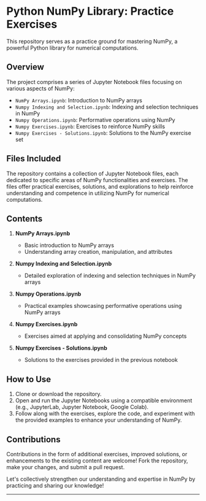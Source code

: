 # Python NumPy Library: Practice Exercises

This repository serves as a practice ground for mastering NumPy, a powerful Python library for numerical computations.

## Overview

The project comprises a series of Jupyter Notebook files focusing on various aspects of NumPy:

- `NumPy Arrays.ipynb`: Introduction to NumPy arrays
- `Numpy Indexing and Selection.ipynb`: Indexing and selection techniques in NumPy
- `Numpy Operations.ipynb`: Performative operations using NumPy
- `Numpy Exercises.ipynb`: Exercises to reinforce NumPy skills
- `Numpy Exercises - Solutions.ipynb`: Solutions to the NumPy exercise set

## Files Included

The repository contains a collection of Jupyter Notebook files, each dedicated to specific areas of NumPy functionalities and exercises. The files offer practical exercises, solutions, and explorations to help reinforce understanding and competence in utilizing NumPy for numerical computations.

## Contents

1. **NumPy Arrays.ipynb**
   - Basic introduction to NumPy arrays
   - Understanding array creation, manipulation, and attributes

2. **Numpy Indexing and Selection.ipynb**
   - Detailed exploration of indexing and selection techniques in NumPy arrays

3. **Numpy Operations.ipynb**
   - Practical examples showcasing performative operations using NumPy arrays

4. **Numpy Exercises.ipynb**
   - Exercises aimed at applying and consolidating NumPy concepts

5. **Numpy Exercises - Solutions.ipynb**
   - Solutions to the exercises provided in the previous notebook

## How to Use

1. Clone or download the repository.
2. Open and run the Jupyter Notebooks using a compatible environment (e.g., JupyterLab, Jupyter Notebook, Google Colab).
3. Follow along with the exercises, explore the code, and experiment with the provided examples to enhance your understanding of NumPy.

## Contributions

Contributions in the form of additional exercises, improved solutions, or enhancements to the existing content are welcome! Fork the repository, make your changes, and submit a pull request.

Let's collectively strengthen our understanding and expertise in NumPy by practicing and sharing our knowledge!

---
 
